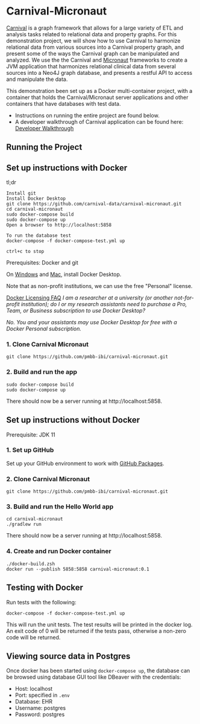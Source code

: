 # Carnival-Micronaut

[Carnival](https://github.com/carnival-data/carnival) is a graph framework that allows for a large variety of ETL and analysis tasks related to relational data and property graphs. For this demonstration project, we will show how to use Carnival to harmonize relational data from various sources into a Carnival property graph, and present some of the ways the Carnival graph can be manipulated and analyzed. We use the the Carnival and [Micronaut](https://micronaut.io/) frameworks to create a JVM application that harmonizes relational clinical data from several sources into a Neo4J graph database, and presents a restful API to access and manipulate the data.

This demonstration been set up as a Docker multi-container project, with a container that holds the Carnival/Micronaut server applications and other containers that have databases with test data.

* Instructions on running the entire project are found below.
* A developer walkthrough of Carnival application can be found here: [Developer Walkthrough](docs/walkthrough.md)

## Running the Project
## Set up instructions with Docker

tl;dr

```
Install git
Install Docker Desktop
git clone https://github.com/carnival-data/carnival-micronaut.git
cd carnival-micronaut
sudo docker-compose build
sudo docker-compose up
Open a browser to http://localhost:5858

To run the database test
docker-compose -f docker-compose-test.yml up

ctrl+c to stop
```

Prerequisites: Docker and git

On [Windows](https://docs.docker.com/desktop/windows/install/) and [Mac](https://docs.docker.com/desktop/mac/install/), install Docker Desktop. 

Note that as non-profit institutions, we can use the free "Personal" license.

[Docker Licensing FAQ](https://www.docker.com/pricing/faq)
*I am a researcher at a university (or another not-for-profit institution); do I or my research assistants need to purchase a Pro, Team, or Business subscription to use Docker Desktop?*

*No. You and your assistants may use Docker Desktop for free with a Docker Personal subscription.*

### 1. Clone Carnival Micronaut

```
git clone https://github.com/pmbb-ibi/carnival-micronaut.git
```

### 2. Build and run the app

```
sudo docker-compose build
sudo docker-compose up
```

There should now be a server running at http://localhost:5858.

## Set up instructions without Docker

Prerequisite: JDK 11

### 1. Set up GitHub

Set up your GitHub environment to work with [GitHub Packages](https://docs.github.com/en/packages/working-with-a-github-packages-registry/working-with-the-gradle-registry).

### 2. Clone Carnival Micronaut

```
git clone https://github.com/pmbb-ibi/carnival-micronaut.git
```

<!--
### 3. Create Home Directory

The Carnival Micronaut Home directory will us the working directory for Carnival Micronaut.  It will include all configuration and data.

Set an environment variable to point to the home directory:

```
export CARNIVAL_MICRONAUT_HOME=/full/path/to/carnival-micronaut/carnival-micronaut-home
```
-->

### 3. Build and run the Hello World app

```
cd carnival-micronaut
./gradlew run
```

There should now be a server running at http://localhost:5858.


### 4. Create and run Docker container

```
./docker-build.zsh
docker run --publish 5858:5858 carnival-micronaut:0.1
```

## Testing with Docker
Run tests with the following:
```
docker-compose -f docker-compose-test.yml up
```
This will run the unit tests. The test results will be printed in the docker log. An exit code of 0 will be returned if the tests pass, otherwise a non-zero code will be returned.

## Viewing source data in Postgres

Once docker has been started using `docker-compose up`, the database can be browsed using database GUI tool like DBeaver with the credentials:
* Host: localhost
* Port: specified in `.env`
* Database: EHR
* Username: postgres
* Password: postgres
